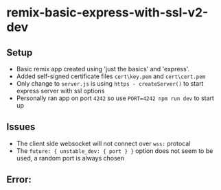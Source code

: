 # remix-basic-express-with-ssl-v2-dev

## Setup
- Basic remix app created using 'just the basics' and 'express'. 
- Added self-signed certificate files `cert\key.pem` and `cert\cert.pem`  
- Only change to `server.js` is using `https - createServer()` to start express server with ssl options
- Personally ran app on port `4242` so use `PORT=4242 npm run dev` to start up

## Issues
- The client side websocket will not connect over `wss:` protocal
- The `future: { unstable_dev: { port } }` option does not seem to be used, a random port is always chosen

## Error: